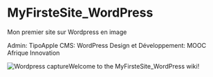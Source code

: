 # MyFirsteSite_WordPress
Mon premier site sur Wordpress en image

Admin: TipoApple
CMS: WordPress
Design et Développement: MOOC Afrique Innovation

![Wordpress capture](http://www5.0zz0.com/2015/09/02/14/129841143.jpg)Welcome to the MyFirsteSite_WordPress wiki!

